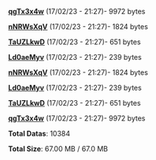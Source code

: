 [**qgTx3x4w**](/data/qgTx3x4w.txt) (17/02/23 - 21:27)- 9972 bytes

[**nNRWsXqV**](/data/nNRWsXqV.txt) (17/02/23 - 21:27)- 1824 bytes

[**TaUZLkwD**](/data/TaUZLkwD.txt) (17/02/23 - 21:27)- 651 bytes

[**Ld0aeMyv**](/data/Ld0aeMyv.txt) (17/02/23 - 21:27)- 239 bytes

[**nNRWsXqV**](/data/nNRWsXqV.txt) (17/02/23 - 21:27)- 1824 bytes

[**Ld0aeMyv**](/data/Ld0aeMyv.txt) (17/02/23 - 21:27)- 239 bytes

[**TaUZLkwD**](/data/TaUZLkwD.txt) (17/02/23 - 21:27)- 651 bytes

[**qgTx3x4w**](/data/qgTx3x4w.txt) (17/02/23 - 21:27)- 9972 bytes

**Total Datas**: 10384

**Total Size**: 67.00 MB / 67.0 MB